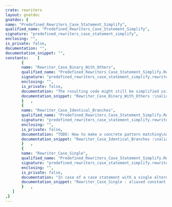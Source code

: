 ```yaml
---
crate: rewriters
layout: gnatdoc
gnatdoc: {
name: "Predefined_Rewriters_Case_Statement_Simplify",
qualified_name: "Predefined_Rewriters_Case_Statement_Simplify",
signature: "predefined_rewriters_case_statement_simplify",
enclosing: "",
is_private: false,
documentation: "",
documentation_snippet: "",
constants:    [
       {
       name: "Rewriter_Case_Binary_With_Others",
       qualified_name: "Predefined_Rewriters_Case_Statement_Simplify.Rewriter_Case_Binary_With_Others",
       signature: "predefined_rewriters_case_statement_simplify.rewriter_case_binary_with_others",
       enclosing: "",
       is_private: false,
       documentation: "The resulting code might still be simplified using\n* Simplify If statement\n* Minimal Parenthesis",
       documentation_snippet: "Rewriter_Case_Binary_With_Others :\naliased constant Rewriter_Find_And_Replace :=\n  Make_Rewriter_Find_And_Replace\n    (Make_Pattern\n       (\"case $S_Expr is when $M_Values => $M_Stmts_In; \" &\n            \"when others => $M_Stmts_Out; end case;\",\n        Case_Stmt_Rule),\n     Make_Pattern\n       (\"if ($S_Expr) in $M_Values then $M_Stmts_In; \" &\n            \"else $M_Stmts_Out; end if;\",\n        If_Stmt_Rule));",
       }   ,
       {
       name: "Rewriter_Case_Identical_Branches",
       qualified_name: "Predefined_Rewriters_Case_Statement_Simplify.Rewriter_Case_Identical_Branches",
       signature: "predefined_rewriters_case_statement_simplify.rewriter_case_identical_branches",
       enclosing: "",
       is_private: false,
       documentation: "TODO: How to make a concrete pattern matching\nan arbitrary number of alternatives?\nOr at least 2..N, where N is the largest number of alternatives\nin a case statement in the code base",
       documentation_snippet: "Rewriter_Case_Identical_Branches :\naliased constant Rewriter_Find_And_Replace :=\n  Make_Rewriter_Find_And_Replace\n    (Make_Pattern\n       (\"case $S_Expr is \" & \"when $M_1_Vals => $M_Stmts;\" &\n            \"when $M_2_Vals => $M_Stmts;\" & \"end case;\",\n        Case_Stmt_Rule),\n     Make_Pattern (\"$M_Stmts;\", Stmt_Rule),\n     Make_Match_Accepter_Function_Access\n       (Accept_Expr_No_Side_Effects'Access));",
       }   ,
       {
       name: "Rewriter_Case_Single",
       qualified_name: "Predefined_Rewriters_Case_Statement_Simplify.Rewriter_Case_Single",
       signature: "predefined_rewriters_case_statement_simplify.rewriter_case_single",
       enclosing: "",
       is_private: false,
       documentation: "In case of a case statement with a single alternative\n(single when branch),\nthe condition \"($S_Expr) in $M_Values\" is True:\nAda requires and the compiler enforces that\nall possible values are included in the set of alternatives.\nWhen the evaluation of the expression has a side effect,\nwe can't leave it out.",
       documentation_snippet: "Rewriter_Case_Single : aliased constant Rewriter_Find_And_Replace :=\n  Make_Rewriter_Find_And_Replace\n    (Make_Pattern\n       (\"case $S_Expr is when $M_Values => $M_Stmts; end case;\",\n        Case_Stmt_Rule),\n     Make_Pattern (\"$M_Stmts;\", Stmt_Rule),\n     Make_Match_Accepter_Function_Access\n       (Accept_Expr_No_Side_Effects'Access));",
       }   ,
   ]
,}
---
```

